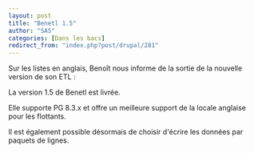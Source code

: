```yaml
---
layout: post
title: "Benetl 1.5"
author: "SAS"
categories: [Dans les bacs]
redirect_from: "index.php?post/drupal/281"
---
```





<!--more-->


<p>

Sur les listes en anglais, Benoît nous informe de la sortie de la nouvelle version de son ETL&nbsp;:</p>

<p>La version 1.5 de Benetl est livrée.</p>

<p> Elle supporte PG 8.3.x et offre un meilleure support de la locale anglaise pour les flottants.</p>

<p>Il est également possible désormais de choisir d'écrire les données par paquets de lignes.</p>